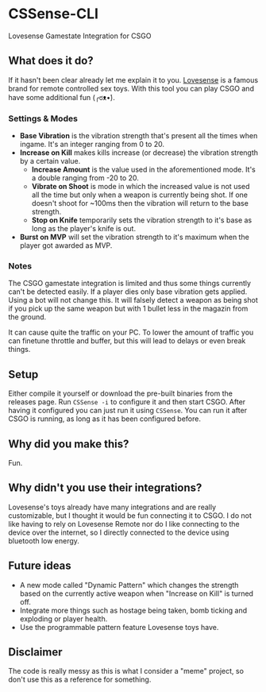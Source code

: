 # CSSense-CLI
Lovesense Gamestate Integration for CSGO

## What does it do?
If it hasn't been clear already let me explain it to you.
[Lovesense](https://lovense.com/) is a famous brand for remote controlled sex toys.
With this tool you can play CSGO and have some additional fun (╭ರᴥ•́).

### Settings & Modes
- **Base Vibration** is the vibration strength that's present all the times when ingame. It's an integer ranging from 0 to 20.
- **Increase on Kill** makes kills increase (or decrease) the vibration strength by a certain value.
  - **Increase Amount** is the value used in the aforementioned mode. It's a double ranging from -20 to 20.
  - **Vibrate on Shoot** is mode in which the increased value is not used all the time but only when a weapon is currently being shot. If one doesn't shoot for ~100ms then the vibration will return to the base strength.
  - **Stop on Knife** temporarily sets the vibration strength to it's base as long as the player's knife is out.
- **Burst on MVP** will set the vibration strength to it's maximum when the player got awarded as MVP.

### Notes
The CSGO gamestate integration is limited and thus some things currently can't be detected easily.
If a player dies only base vibration gets applied. Using a bot will not change this.
It will falsely detect a weapon as being shot if you pick up the same weapon but with 1 bullet less in the magazin from the ground.

It can cause quite the traffic on your PC.
To lower the amount of traffic you can finetune throttle and buffer, but this will lead to delays or even break things.

## Setup
Either compile it yourself or download the pre-built binaries from the releases page.
Run `CSSense -i` to configure it and then start CSGO.
After having it configured you can just run it using `CSSense`.
You can run it after CSGO is running, as long as it has been configured before.

## Why did you make this?
Fun.

## Why didn't you use their integrations?
Lovesense's toys already have many integrations and are really customizable, but I thought it would be fun connecting it to CSGO.
I do not like having to rely on Lovesense Remote nor do I like connecting to the device over the internet, so I directly connected to the device using bluetooth low energy.

## Future ideas
- A new mode called "Dynamic Pattern" which changes the strength based on the currently active weapon when "Increase on Kill" is turned off.
- Integrate more things such as hostage being taken, bomb ticking and exploding or player health.
- Use the programmable pattern feature Lovesense toys have.

## Disclaimer
The code is really messy as this is what I consider a "meme" project, so don't use this as a reference for something.
